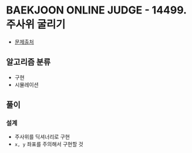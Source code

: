 # BAEKJOON ONLINE JUDGE - 14499. 주사위 굴리기

- [문제출처](https://www.acmicpc.net/problem/14499 '14499. 주사위 굴리기')

## 알고리즘 분류

- 구현
- 시뮬레이션

## 풀이

### 설계

- 주사위를 딕셔너리로 구현
- `x, y` 좌표를 주의해서 구현할 것
